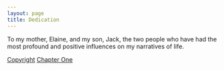 ```yaml
---
layout: page
title: Dedication
---
```


To my mother, Elaine, and my son, Jack, the two people who have had the most profound and positive influences on my narratives of life.

<div class="pagination">
    <a class="pagination-item older" href="https://novel.geraldleejordan.com/copyright/">Copyright</a>
      <a class="pagination-item newer" href="https://novel.geraldleejordan.com/chapter-01/">Chapter One</a>
</div>

